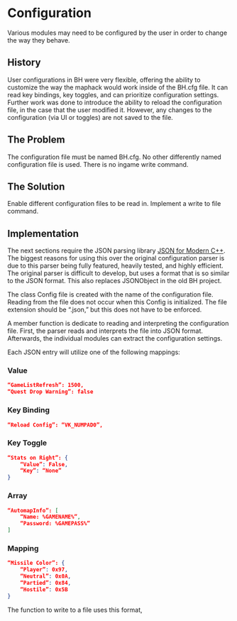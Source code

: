 # Configuration

Various modules may need to be configured by the user in order to change the way they behave.

## History

User configurations in BH were very flexible, offering the ability to customize the way the maphack would work inside of the BH.cfg file. It can read key bindings, key toggles, and can prioritize configuration settings. Further work was done to introduce the ability to reload the configuration file, in the case that the user modified it. However, any changes to the configuration (via UI or toggles) are not saved to the file.

## The Problem

The configuration file must be named BH.cfg. No other differently named configuration file is used. There is no ingame write command.

## The Solution

Enable different configuration files to be read in. Implement a write to file command.

## Implementation

The next sections require the JSON parsing library [JSON for Modern C++](https://github.com/nlohmann/json). The biggest reasons for using this over the original configuration parser is due to this parser being fully featured, heavily tested, and highly efficient. The original parser is difficult to develop, but uses a format that is so similar to the JSON format. This also replaces JSONObject in the old BH project.

The class Config file is created with the name of the configuration file. Reading from the file does not occur when this Config is initialized. The file extension should be “.json,” but this does not have to be enforced.

A member function is dedicate to reading and interpreting the configuration file. First, the parser reads and interprets the file into JSON format. Afterwards, the individual modules can extract the configuration settings.

Each JSON entry will utilize one of the following mappings:

### Value
```JSON
“GameListRefresh”: 1500,
“Quest Drop Warning”: false
```

### Key Binding
```JSON
“Reload Config”: “VK_NUMPAD0”,
```

### Key Toggle
```JSON
“Stats on Right”: {
    “Value”: False,
    “Key”: “None”
}
```

### Array
```JSON
“AutomapInfo”: [
    “Name: %GAMENAME%”,
    “Password: %GAMEPASS%”
]
```

### Mapping
```JSON
“Missile Color”: {
    “Player”: 0x97,
    “Neutral”: 0x0A,
    “Partied”: 0x84,
    “Hostile”: 0x5B
}
```

The function to write to a file uses this format, 



